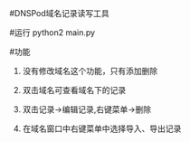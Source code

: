 #DNSPod域名记录读写工具



#运行
python2 main.py

#功能
1. 没有修改域名这个功能，只有添加删除
2. 双击域名可查看域名下的记录
3. 双击记录->编辑记录,右键菜单->删除


4. 在域名窗口中右键菜单中选择导入、导出记录